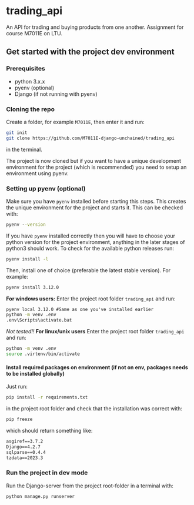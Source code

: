 # trading_api
An API for trading and buying products from one another. Assignment for course M7011E on LTU.


## Get started with the project dev environment
### Prerequisites
- python 3.x.x
- pyenv (optional)
- Django (if not running with pyenv)

### Cloning the repo
Create a folder, for example `M7011E`, then enter it and run:
```bash
git init
git clone https://github.com/M7011E-django-unchained/trading_api
```
in the terminal.

The project is now cloned but if you want to have a unique development environment for the project (which is recommended) you need to setup an environment using pyenv.

### Setting up pyenv (optional)
Make sure you have `pyenv` installed before starting this steps. This creates the unique environment for the project and starts it. This can be checked with:
```cmd
pyenv --version
```

If you have `pyenv` installed correctly then you will have to choose your python version for the project environment, anything in the later stages of python3 should work. To check for the available python releases run:
```cmd
pyenv install -l
```

Then, install one of choice (preferable the latest stable version). For example:
```cmd
pyenv install 3.12.0
```

**For windows users:** Enter the project root folder `trading_api` and run:
```cmd
pyenv local 3.12.0 #Same as one you've installed earlier
python -m venv .env
.env\Scripts\activate.bat
```

_Not tested!!_ **For linux/unix users** Enter the project root folder `trading_api` and run:
```bash
python -m venv .env
source .virtenv/bin/activate
```

#### Install required packages on environment (if not on env, packages needs to be installed globally)
Just run:
```cmd
pip install -r requirements.txt
```

in the project root folder and check that the installation was correct with:
```cmd
pip freeze
```

which should return something like:
```cmd
asgiref==3.7.2
Django==4.2.7
sqlparse==0.4.4
tzdata==2023.3
```

### Run the project in dev mode
Run the Django-server from the project root-folder in a terminal with:
```cmd
python manage.py runserver
```
